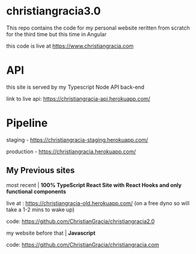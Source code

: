 # christiangracia3.0

This repo contains the code for my personal website reritten from scratch for the third time but this time in Angular

this code is live at https://www.christiangracia.com

# API

this site is served by my Typescript Node API back-end

link to live api: https://christiangracia-api.herokuapp.com/

# Pipeline

staging - https://christiangracia-staging.herokuapp.com/

production - https://christiangracia.herokuapp.com/

## My Previous sites

most recent | **100% TypeScript React Site with React Hooks and only functional components**

live at : https://christiangracia-old.herokuapp.com/ (on a free dyno so will take a 1-2 mins to wake up)

code: https://github.com/ChristianGracia/christiangracia2.0

my website before that | **Javascript**

code: https://github.com/ChristianGracia/christiangracia.com
